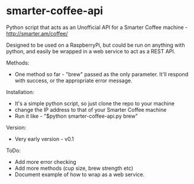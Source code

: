 # smarter-coffee-api
Python script that acts as an Unofficial API for a Smarter Coffee machine - http://smarter.am/coffee/

Designed to be used on a RaspberryPi, but could be run on anything with python, and easily be wrapped in a web service to act as a REST API.

Methods:
- One method so far - "brew" passed as the only parameter. It'll respond with success, or the appropriate error message.

Installation:
- It's a simple python script, so just clone the repo to your machine 
- change the IP address to that of your Smarter Coffee machine
- Run it like - "$python smarter-coffee-api.py brew"

Version:
- Very early version - v0.1

ToDo:
- Add more error checking
- Add more methods (cup size, brew strength etc)
- Document example of how to wrap as a web service.
